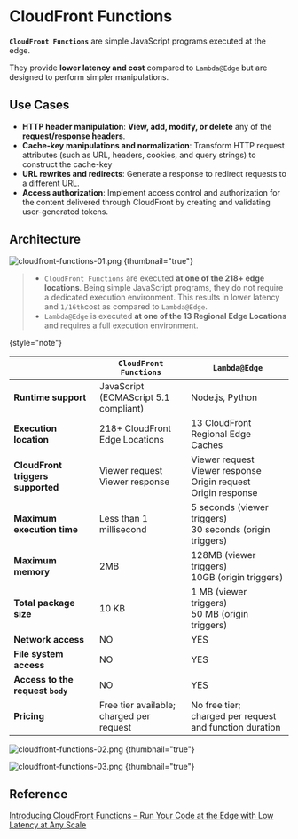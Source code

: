 # CloudFront Functions

**`CloudFront Functions`** are simple JavaScript programs executed at the edge.

They provide **lower latency and cost** compared to `Lambda@Edge` but are designed to perform simpler manipulations.

## Use Cases
* **HTTP header manipulation**: **View, add, modify, or delete** any of the **request/response headers**.
* **Cache-key manipulations and normalization**: Transform HTTP request attributes (such as URL, headers, cookies, and query strings) to construct the cache-key
* **URL rewrites and redirects**: Generate a response to redirect requests to a different URL.
* **Access authorization**: Implement access control and authorization for the content delivered through CloudFront by creating and validating user-generated tokens.

## Architecture

![cloudfront-functions-01.png](cloudfront-functions-01.png) {thumbnail="true"}

> * `CloudFront Functions` are executed **at one of the 218+ edge locations**. Being simple JavaScript programs, they do not require a dedicated execution environment. This results in lower latency and `1/16th`cost as compared to `Lambda@Edge`.
> * `Lambda@Edge` is executed **at one of the 13 Regional Edge Locations** and requires a full execution environment.
>
{style="note"}


|                                   | **`CloudFront Functions`**                   | **`Lambda@Edge`**                                                         |
|-----------------------------------|----------------------------------------------|---------------------------------------------------------------------------|
| **Runtime support**               | JavaScript<br/>(ECMAScript 5.1 compliant)    | Node.js, Python                                                           |
| **Execution location**            | 218+ CloudFront Edge Locations               | 13 CloudFront Regional Edge Caches                                        |
| **CloudFront triggers supported** | Viewer request<br/>Viewer response           | Viewer request<br/>Viewer response<br/>Origin request<br/>Origin response |
| **Maximum execution time**        | Less than 1 millisecond                      | 5 seconds (viewer triggers)<br/>30 seconds (origin triggers)              |
| **Maximum memory**                | 2MB                                          | 128MB (viewer triggers)<br/>10GB (origin triggers)                        |
| **Total package size**            | 10 KB                                        | 1 MB (viewer triggers)<br/>50 MB (origin triggers)                        |
| **Network access**                | NO                                           | YES                                                                       |
| **File system access**            | NO                                           | YES                                                                       |
| **Access to the request `body`**  | NO                                           | YES                                                                       |
| **Pricing**                       | Free tier available;<br/>charged per request | No free tier;<br/>charged per request and function duration               |


![cloudfront-functions-02.png](cloudfront-functions-02.png) {thumbnail="true"}

![cloudfront-functions-03.png](cloudfront-functions-03.png) {thumbnail="true"}

## Reference
[Introducing CloudFront Functions – Run Your Code at the Edge with Low Latency at Any Scale](https://aws.amazon.com/blogs/aws/introducing-cloudfront-functions-run-your-code-at-the-edge-with-low-latency-at-any-scale/)